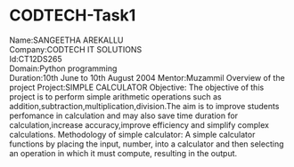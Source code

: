 # CODTECH-Task1
Name:SANGEETHA AREKALLU  
Company:CODTECH IT SOLUTIONS   
Id:CT12DS265  
Domain:Python programming  
Duration:10th June to 10th August 2004 
Mentor:Muzammil
Overview of the project
Project:SIMPLE CALCULATOR
Objective:
The objective of this project is to perform simple arithmetic operations such as addition,subtraction,multiplication,division.The aim is to improve students perfomance in calculation and may also save time duration for calculation,increase accuracy,improve efficiency and simplify complex calculations.
Methodology of simple calculator:
A simple calculator functions by placing the input, number, into a calculator and then selecting an operation in which it must compute, resulting in the output.
